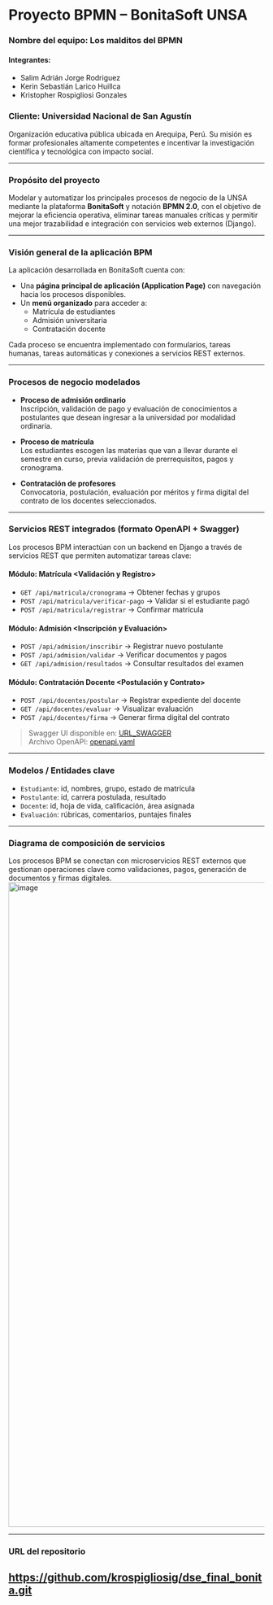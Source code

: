 # Proyecto BPMN – BonitaSoft UNSA

### Nombre del equipo: Los malditos del BPMN

#### Integrantes:
- Salim Adrián Jorge Rodriguez
- Kerin Sebastián Larico Huillca
- Kristopher Rospigliosi Gonzales

### Cliente: Universidad Nacional de San Agustín
Organización educativa pública ubicada en Arequipa, Perú. Su misión es formar profesionales altamente competentes e incentivar la investigación científica y tecnológica con impacto social.

---

### Propósito del proyecto
Modelar y automatizar los principales procesos de negocio de la UNSA mediante la plataforma **BonitaSoft** y notación **BPMN 2.0**, con el objetivo de mejorar la eficiencia operativa, eliminar tareas manuales críticas y permitir una mejor trazabilidad e integración con servicios web externos (Django).

---

### Visión general de la aplicación BPM
La aplicación desarrollada en BonitaSoft cuenta con:
- Una **página principal de aplicación (Application Page)** con navegación hacia los procesos disponibles.
- Un **menú organizado** para acceder a:
  - Matrícula de estudiantes
  - Admisión universitaria
  - Contratación docente

Cada proceso se encuentra implementado con formularios, tareas humanas, tareas automáticas y conexiones a servicios REST externos.

---

### Procesos de negocio modelados
- **Proceso de admisión ordinario**  
  Inscripción, validación de pago y evaluación de conocimientos a postulantes que desean ingresar a la universidad por modalidad ordinaria.

- **Proceso de matrícula**  
  Los estudiantes escogen las materias que van a llevar durante el semestre en curso, previa validación de prerrequisitos, pagos y cronograma.

- **Contratación de profesores**  
  Convocatoria, postulación, evaluación por méritos y firma digital del contrato de los docentes seleccionados.

---

### Servicios REST integrados (formato OpenAPI + Swagger)
Los procesos BPM interactúan con un backend en Django a través de servicios REST que permiten automatizar tareas clave:

#### Módulo: Matrícula <Validación y Registro>
- `GET /api/matricula/cronograma` → Obtener fechas y grupos
- `POST /api/matricula/verificar-pago` → Validar si el estudiante pagó
- `POST /api/matricula/registrar` → Confirmar matrícula

#### Módulo: Admisión <Inscripción y Evaluación>
- `POST /api/admision/inscribir` → Registrar nuevo postulante
- `POST /api/admision/validar` → Verificar documentos y pagos
- `GET /api/admision/resultados` → Consultar resultados del examen

#### Módulo: Contratación Docente <Postulación y Contrato>
- `POST /api/docentes/postular` → Registrar expediente del docente
- `GET /api/docentes/evaluar` → Visualizar evaluación
- `POST /api/docentes/firma` → Generar firma digital del contrato

> Swagger UI disponible en: [URL_SWAGGER](#)  
> Archivo OpenAPI: [openapi.yaml](#)

---

### Modelos / Entidades clave
- `Estudiante`: id, nombres, grupo, estado de matrícula
- `Postulante`: id, carrera postulada, resultado
- `Docente`: id, hoja de vida, calificación, área asignada
- `Evaluación`: rúbricas, comentarios, puntajes finales

---

### Diagrama de composición de servicios
Los procesos BPM se conectan con microservicios REST externos que gestionan operaciones clave como validaciones, pagos, generación de documentos y firmas digitales.
<img width="1280" height="1268" alt="image" src="https://github.com/user-attachments/assets/1f1ea54c-26f5-41a0-ad74-50a1b5dcfffb" />


---

### URL del repositorio
https://github.com/krospigliosig/dse_final_bonita.git
---


